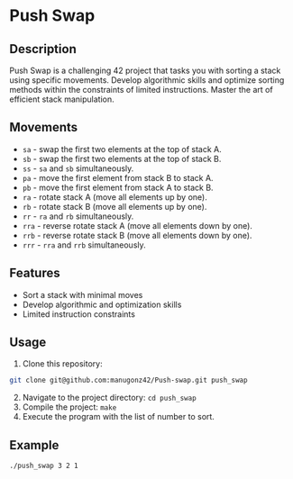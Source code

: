 # Push Swap

## Description
Push Swap is a challenging 42 project that tasks you with sorting a stack using specific movements. Develop algorithmic skills and optimize sorting methods within the constraints of limited instructions. Master the art of efficient stack manipulation.

## Movements
- `sa` - swap the first two elements at the top of stack A.
- `sb` - swap the first two elements at the top of stack B.
- `ss` - `sa` and `sb` simultaneously.
- `pa` - move the first element from stack B to stack A.
- `pb` - move the first element from stack A to stack B.
- `ra` - rotate stack A (move all elements up by one).
- `rb` - rotate stack B (move all elements up by one).
- `rr` - `ra` and `rb` simultaneously.
- `rra` - reverse rotate stack A (move all elements down by one).
- `rrb` - reverse rotate stack B (move all elements down by one).
- `rrr` - `rra` and `rrb` simultaneously.

## Features
- Sort a stack with minimal moves
- Develop algorithmic and optimization skills
- Limited instruction constraints

## Usage
1. Clone this repository:
```bash
git clone git@github.com:manugonz42/Push-swap.git push_swap
```
2. Navigate to the project directory: `cd push_swap`
3. Compile the project: `make`
4. Execute the program with the list of number to sort.

## Example
```bash
./push_swap 3 2 1
